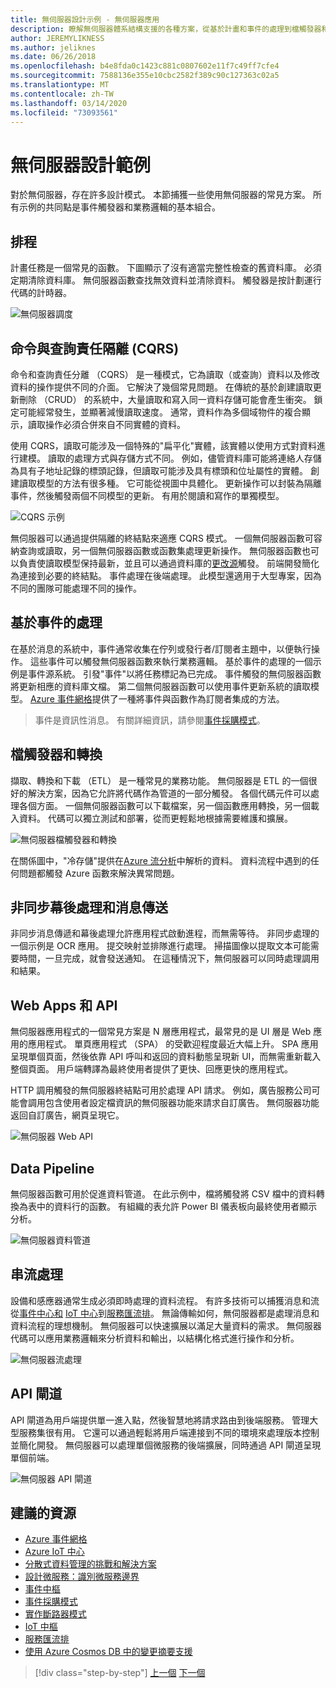 ```yaml
---
title: 無伺服器設計示例 - 無伺服器應用
description: 瞭解無伺服器體系結構支援的各種方案，從基於計畫和事件的處理到檔觸發器和流進程。
author: JEREMYLIKNESS
ms.author: jeliknes
ms.date: 06/26/2018
ms.openlocfilehash: b4e8fda0c1423c881c0807602e11f7c49ff7cfe4
ms.sourcegitcommit: 7588136e355e10cbc2582f389c90c127363c02a5
ms.translationtype: MT
ms.contentlocale: zh-TW
ms.lasthandoff: 03/14/2020
ms.locfileid: "73093561"
---
```

# <a name="serverless-design-examples"></a>無伺服器設計範例

對於無伺服器，存在許多設計模式。 本節捕獲一些使用無伺服器的常見方案。 所有示例的共同點是事件觸發器和業務邏輯的基本組合。

## <a name="scheduling"></a>排程

計畫任務是一個常見的函數。 下圖顯示了沒有適當完整性檢查的舊資料庫。 必須定期清除資料庫。 無伺服器函數查找無效資料並清除資料。 觸發器是按計劃運行代碼的計時器。

![無伺服器調度](./media/serverless-scheduling.png)

## <a name="command-and-query-responsibility-segregation-cqrs"></a>命令與查詢責任隔離 (CQRS)

命令和查詢責任分離 （CQRS） 是一種模式，它為讀取（或查詢）資料以及修改資料的操作提供不同的介面。 它解決了幾個常見問題。 在傳統的基於創建讀取更新刪除 （CRUD） 的系統中，大量讀取和寫入同一資料存儲可能會產生衝突。 鎖定可能經常發生，並顯著減慢讀取速度。 通常，資料作為多個域物件的複合顯示，讀取操作必須合併來自不同實體的資料。

使用 CQRS，讀取可能涉及一個特殊的"扁平化"實體，該實體以使用方式對資料進行建模。 讀取的處理方式與存儲方式不同。 例如，儘管資料庫可能將連絡人存儲為具有子地址記錄的標頭記錄，但讀取可能涉及具有標頭和位址屬性的實體。 創建讀取模型的方法有很多種。 它可能從視圖中具體化。 更新操作可以封裝為隔離事件，然後觸發兩個不同模型的更新。 有用於閱讀和寫作的單獨模型。

![CQRS 示例](./media/cqrs-example.png)

無伺服器可以通過提供隔離的終結點來適應 CQRS 模式。 一個無伺服器函數可容納查詢或讀取，另一個無伺服器函數或函數集處理更新操作。 無伺服器函數也可以負責使讀取模型保持最新，並且可以通過資料庫的[更改源](https://docs.microsoft.com/azure/cosmos-db/change-feed)觸發。 前端開發簡化為連接到必要的終結點。 事件處理在後端處理。 此模型還適用于大型專案，因為不同的團隊可能處理不同的操作。

## <a name="event-based-processing"></a>基於事件的處理

在基於消息的系統中，事件通常收集在佇列或發行者/訂閱者主題中，以便執行操作。 這些事件可以觸發無伺服器函數來執行業務邏輯。 基於事件的處理的一個示例是事件源系統。 引發"事件"以將任務標記為已完成。 事件觸發的無伺服器函數將更新相應的資料庫文檔。 第二個無伺服器函數可以使用事件更新系統的讀取模型。 [Azure 事件網格](https://docs.microsoft.com/azure/event-grid/overview)提供了一種將事件與函數作為訂閱者集成的方法。

> 事件是資訊性消息。 有關詳細資訊，請參閱[事件採購模式](https://docs.microsoft.com/azure/architecture/patterns/event-sourcing)。

## <a name="file-triggers-and-transformations"></a>檔觸發器和轉換

擷取、轉換和下載 （ETL） 是一種常見的業務功能。 無伺服器是 ETL 的一個很好的解決方案，因為它允許將代碼作為管道的一部分觸發。 各個代碼元件可以處理各個方面。 一個無伺服器函數可以下載檔案，另一個函數應用轉換，另一個載入資料。 代碼可以獨立測試和部署，從而更輕鬆地根據需要維護和擴展。

![無伺服器檔觸發器和轉換](./media/serverless-file-triggers.png)

在關係圖中，"冷存儲"提供在[Azure 流分析](https://docs.microsoft.com/azure/stream-analytics)中解析的資料。 資料流程中遇到的任何問題都觸發 Azure 函數來解決異常問題。

## <a name="asynchronous-background-processing-and-messaging"></a>非同步幕後處理和消息傳送

非同步消息傳遞和幕後處理允許應用程式啟動進程，而無需等待。 非同步處理的一個示例是 OCR 應用。 提交映射並排隊進行處理。 掃描圖像以提取文本可能需要時間，一旦完成，就會發送通知。 在這種情況下，無伺服器可以同時處理調用和結果。

## <a name="web-apps-and-apis"></a>Web Apps 和 API

無伺服器應用程式的一個常見方案是 N 層應用程式，最常見的是 UI 層是 Web 應用的應用程式。 單頁應用程式 （SPA） 的受歡迎程度最近大幅上升。 SPA 應用呈現單個頁面，然後依靠 API 呼叫和返回的資料動態呈現新 UI，而無需重新載入整個頁面。 用戶端轉譯為最終使用者提供了更快、回應更快的應用程式。

HTTP 調用觸發的無伺服器終結點可用於處理 API 請求。 例如，廣告服務公司可能會調用包含使用者設定檔資訊的無伺服器功能來請求自訂廣告。 無伺服器功能返回自訂廣告，網頁呈現它。

![無伺服器 Web API](./media/serverless-web-api.png)

## <a name="data-pipeline"></a>Data Pipeline

無伺服器函數可用於促進資料管道。 在此示例中，檔將觸發將 CSV 檔中的資料轉換為表中的資料行的函數。 有組織的表允許 Power BI 儀表板向最終使用者顯示分析。

![無伺服器資料管道](./media/serverless-data-pipeline.png)

## <a name="stream-processing"></a>串流處理

設備和感應器通常生成必須即時處理的資料流程。 有許多技術可以捕獲消息和流從[事件中心和](https://docs.microsoft.com/azure/event-hubs/event-hubs-what-is-event-hubs) [IoT 中心](https://docs.microsoft.com/azure/iot-hub)到[服務匯流排](https://docs.microsoft.com/azure/service-bus)。 無論傳輸如何，無伺服器都是處理消息和資料流程的理想機制。 無伺服器可以快速擴展以滿足大量資料的需求。 無伺服器代碼可以應用業務邏輯來分析資料和輸出，以結構化格式進行操作和分析。

![無伺服器流處理](./media/serverless-stream-processing.png)

## <a name="api-gateway"></a>API 閘道

API 閘道為用戶端提供單一進入點，然後智慧地將請求路由到後端服務。 管理大型服務集很有用。 它還可以通過輕鬆將用戶端連接到不同的環境來處理版本控制並簡化開發。 無伺服器可以處理單個微服務的後端擴展，同時通過 API 閘道呈現單個前端。

![無伺服器 API 閘道](./media/serverless-api-gateway.png)

## <a name="recommended-resources"></a>建議的資源

- [Azure 事件網格](https://docs.microsoft.com/azure/event-grid/overview)
- [Azure IoT 中心](https://docs.microsoft.com/azure/iot-hub)
- [分散式資料管理的挑戰和解決方案](../microservices/architect-microservice-container-applications/distributed-data-management.md)
- [設計微服務：識別微服務邊界](https://docs.microsoft.com/azure/architecture/microservices/microservice-boundaries)
- [事件中樞](https://docs.microsoft.com/azure/event-hubs/event-hubs-what-is-event-hubs)
- [事件採購模式](https://docs.microsoft.com/azure/architecture/patterns/event-sourcing)
- [實作斷路器模式](../microservices/implement-resilient-applications/implement-circuit-breaker-pattern.md)
- [IoT 中樞](https://docs.microsoft.com/azure/iot-hub)
- [服務匯流排](https://docs.microsoft.com/azure/service-bus)
- [使用 Azure Cosmos DB 中的變更摘要支援](https://docs.microsoft.com/azure/cosmos-db/change-feed)

>[!div class="step-by-step"]
>[上一個](serverless-architecture-considerations.md)
>[下一個](azure-serverless-platform.md)
